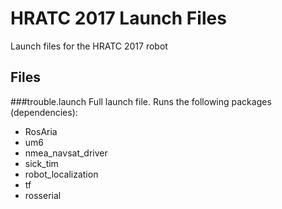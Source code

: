 # HRATC 2017 Launch Files
Launch files for the HRATC 2017 robot

## Files
###trouble.launch
Full launch file. Runs the following packages (dependencies):
* RosAria
* um6
* nmea_navsat_driver
* sick_tim
* robot_localization
* tf
* rosserial
